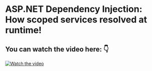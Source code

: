 # ASP.NET Dependency Injection: How scoped services resolved at runtime!
## You can watch the video here: 👇
[![Watch the video](https://img.youtube.com/vi/hok4e7PLt7Y/hqdefault.jpg)](https://youtu.be/hok4e7PLt7Y)

